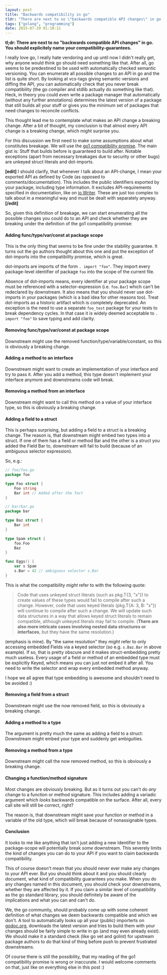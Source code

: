 ```yaml
---
layout: post
title: "Backwards compatibility in go"
tldr: "There are next to no \"backwards compatible API changes\" in go. You should explicitely name your compatibility-guarantees."
tags: ["golang", "programming"]
date: 2015-07-29 01:10:11
---
```


**tl;dr: There are next to no "backwards compatible API changes" in go. You
should explicitely name your compatibility-guarantees.**

I really love go, I really hate vendoring and up until now I didn't really get,
why anyone would think go should need something like that. After all, go seems
to be predestined to be used with automatically checked semantic versioning.
You can enumerate all possible changes to an API in go and the list is quite
short. By looking at vcs-tags giving semantic versions and diffing the API, you
can automatically check that you never break compatibility (the go compiler and
stdlib actually do something like that). Heck, in theory you could even write a
package manager that automatically (without any further annotations) determines
the latest version of a package that still builds all your stuff or gives you
the minimum set of packages that need changes to reconcile conflicts.

This thought lead me to contemplate what makes an API change a breaking
change. After a bit of thought, my conclusion is that almost every API change
is a breaking change, which might surprise you.

For this discussion we first need to make some assumptions about what
constitutes breakage. We will use the [go1 compatibility promise](http://golang.org/doc/go1compat).
The main gist is: Stuff that builds before is guaranteed to build after.
Notable exceptions (apart from necessary breakages due to security or other
bugs) are unkeyed struct literals and dot-imports.

**[edit]**
I should clarify, that whenever I talk about an API-change, I mean
your exported API as defined by Code (as opposed to comments/documentation).
This includes the public identifiers exported by your package, including type
information. It excludes API-requirements specified in documentation, like on
[io.Writer](http://golang.org/pkg/io/#Writer). These are just too complex to
talk about in a meaningful way and must be dealt with separately anyway.
**[/edit]**

So, given this definition of breakage, we can start enumerating all the
possible changes you could do to an API and check whether they are breaking
under the definition of the go1 compatibility promise:

#### Adding func/type/var/const at package scope

This is the only thing that seems to be fine under the stability guarantee.  It
turns out the go authors thought about this one and put the exception of
dot-imports into the compatibility promise, which is great.

dot-imports are imports of the form `. import "foo"`. They import every
package-level identifier of package `foo` into the scope of the current file.

Absence of dot-imports means, every identifier at your package scope must be
referenced with a selector-expression (i.e. `foo.Bar`) which can't be redeclared
by downstream. It also means that you should never use dot-imports in your
packages (which is a bad idea for other reasons too). Treat dot-imports as a
historic artifact which is completely deprecated. An exception is the need
to use a separate `foo_test` package for your tests to break dependency cycles.
In that case it is widely deemed acceptable to `. import "foo"` to save typing
and add clarity.

#### Removing func/type/var/const at package scope

Downstream might use the removed function/type/variable/constant, so this is
obviously a breaking change.

#### Adding a method to an interface

Downstream might want to create an implementation of your interface and try to
pass it. After you add a method, this type doesn't implement your interface
anymore and downstreams code will break.

#### Removing a method from an interface

Downstream might want to call this method on a value of your interface type, so
this is obviously a breaking change.

#### Adding a field to a struct

This is perhaps surprising, but adding a field to a struct is a breaking
change. The reason is, that downstream might embed two types into a struct. If
one of them has a field or method Bar and the other is a struct you added the
Field Bar to, downstream will fail to build (because of an ambiguous selector
expression).

So, e.g.:

```go
// foo/foo.go
package foo

type Foo struct {
	Foo string
	Bar int // Added after the fact
}

// bar/bar.go
package bar

type Baz struct {
	Bar int
}

type Spam struct {
	foo.Foo
	Baz
}

func Eggs() {
	var s Spam
	s.Bar = 42 // ambiguous selector s.Bar
}
```

This is what the compatibility *might* refer to with the following quote:

> Code that uses unkeyed struct literals (such as pkg.T{3, "x"}) to create values
> of these types would fail to compile after such a change. However, code that
> uses keyed literals (pkg.T{A: 3, B: "x"}) will continue to compile after such a
> change.  We will update such data structures in a way that allows keyed struct
> literals to remain compatible, although unkeyed literals may fail to compile.
> (**There are also more intricate cases involving nested data structures or
> interfaces**, but they have the same resolution.)

(emphasis is mine). By "the same resolution" they *might* refer to only accessing
embedded Fields via a keyed selector (so e.g. `s.Baz.Bar` in above example). If
so, that is pretty obscure and it makes struct-embedding pretty much
useless. Every usage of a field or method of an embedded type must be
explicitly Keyed, which means you can just *not* embed it after all. You need
to write the selector and wrap every embedded method anyway.

I hope we all agree that type embedding is awesome and shouldn't need to be
avoided :)

#### Removing a field from a struct

Downstream might use the now removed field, so this is obviously a breaking change.

#### Adding a method to a type

The argument is pretty much the same as adding a field to a struct: Downstream
might embed your type and suddenly get ambiguities.

#### Removing a method from a type

Downstream might call the now removed method, so this is obviously a breaking change.

#### Changing a function/method signature

Most changes are obviously breaking. But as it turns out you can't do *any*
change to a function or method signature. This includes adding a variadic
argument which *looks* backwards compatible on the surface. After all, every
call site will still be correct, right?

The reason is, that downstream might save your function or method in a variable
of the old type, which will break because of nonassignable types.

#### Conclusion

It looks to me like anything that isn't just adding a new Identifier to the
package-scope will potentially break *some* downstream. This severely limits
the kind of changes you can do to your API if you want to claim backwards
compatibility.

This of course doesn't mean that you should never ever make any changes to your
API ever. But you should think about it and you should clearly document, what
kind of compatibility guarantees you make. When you do any changes named in
this document, you should check your downstreams, whether they are affected by
it. If you claim a similar level of compatibility as the go standard library,
you should definitely be aware of the implications and what you can and can't
do.

We, the go community, should probably come up with some coherent definition of
what changes we deem backwards compatible and which we don't. A tool to
automatically looks up all your (public) importerts on
[godoc.org](https://godoc.org/), downloads the latest version and tries to
build them with your changes should be fairly simple to write in go (and may
even already exist). We should make it a standard check (like go vet and
golint) for upstream package authors to do that kind of thing before push to
prevent frustrated downstreams.

Of course there is still the possibility, that my reading of the go1
compatibility promise is wrong or inaccurate. I would welcome comments on that,
just like on everything else in this post :)
